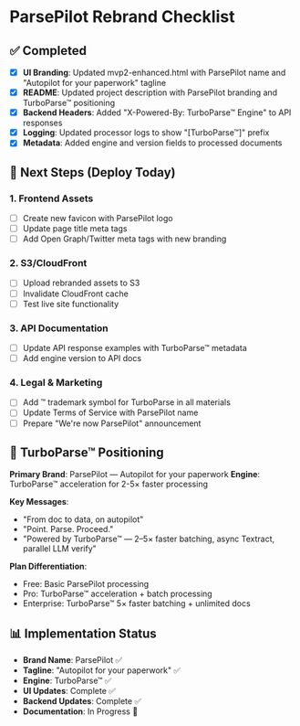 # ParsePilot Rebrand Checklist

## ✅ Completed
- [x] **UI Branding**: Updated mvp2-enhanced.html with ParsePilot name and "Autopilot for your paperwork" tagline
- [x] **README**: Updated project description with ParsePilot branding and TurboParse™ positioning
- [x] **Backend Headers**: Added "X-Powered-By: TurboParse™ Engine" to API responses
- [x] **Logging**: Updated processor logs to show "[TurboParse™]" prefix
- [x] **Metadata**: Added engine and version fields to processed documents

## 🔄 Next Steps (Deploy Today)

### 1. Frontend Assets
- [ ] Create new favicon with ParsePilot logo
- [ ] Update page title meta tags
- [ ] Add Open Graph/Twitter meta tags with new branding

### 2. S3/CloudFront
- [ ] Upload rebranded assets to S3
- [ ] Invalidate CloudFront cache
- [ ] Test live site functionality

### 3. API Documentation
- [ ] Update API response examples with TurboParse™ metadata
- [ ] Add engine version to API docs

### 4. Legal & Marketing
- [ ] Add ™ trademark symbol for TurboParse in all materials
- [ ] Update Terms of Service with ParsePilot name
- [ ] Prepare "We're now ParsePilot" announcement

## 🚀 TurboParse™ Positioning

**Primary Brand**: ParsePilot — Autopilot for your paperwork
**Engine**: TurboParse™ acceleration for 2-5× faster processing

**Key Messages**:
- "From doc to data, on autopilot"
- "Point. Parse. Proceed."
- "Powered by TurboParse™ — 2–5× faster batching, async Textract, parallel LLM verify"

**Plan Differentiation**:
- Free: Basic ParsePilot processing
- Pro: TurboParse™ acceleration + batch processing
- Enterprise: TurboParse™ 5× faster batching + unlimited docs

## 📊 Implementation Status
- **Brand Name**: ParsePilot ✅
- **Tagline**: "Autopilot for your paperwork" ✅
- **Engine**: TurboParse™ ✅
- **UI Updates**: Complete ✅
- **Backend Updates**: Complete ✅
- **Documentation**: In Progress 🔄